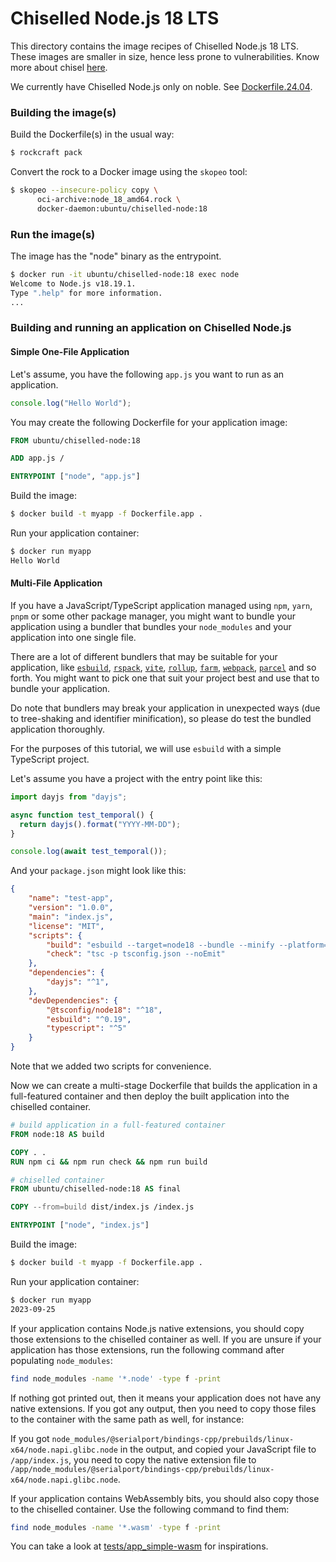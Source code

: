 # Chiselled Node.js 18 LTS

This directory contains the image recipes of Chiselled Node.js 18 LTS. These images are smaller in size,
hence less prone to vulnerabilities. Know more about chisel [here](https://github.com/canonical/chisel).

We currently have Chiselled Node.js only on noble. See [Dockerfile.24.04](./Dockerfile.24.04).

### Building the image(s)

Build the Dockerfile(s) in the usual way:

```sh
$ rockcraft pack
```

Convert the rock to a Docker image using the `skopeo` tool:

```sh
$ skopeo --insecure-policy copy \
      oci-archive:node_18_amd64.rock \
      docker-daemon:ubuntu/chiselled-node:18
```

### Run the image(s)

The image has the "node" binary as the entrypoint.

```sh
$ docker run -it ubuntu/chiselled-node:18 exec node
Welcome to Node.js v18.19.1.
Type ".help" for more information.
...
```

### Building and running an application on Chiselled Node.js

#### Simple One-File Application

Let's assume, you have the following `app.js` you want to run as an application.

```js
console.log("Hello World");
```

You may create the following Dockerfile for your application image:

```Dockerfile
FROM ubuntu/chiselled-node:18

ADD app.js /

ENTRYPOINT ["node", "app.js"]
```

Build the image:

```sh
$ docker build -t myapp -f Dockerfile.app .
```

Run your application container:

```sh
$ docker run myapp
Hello World
```

#### Multi-File Application

If you have a JavaScript/TypeScript application managed using `npm`, `yarn`, `pnpm` or some other package manager,
you might want to bundle your application using a bundler that bundles your `node_modules` and your
application into one single file.

There are a lot of different bundlers that may be suitable for your application, like [`esbuild`](https://esbuild.github.io/), [`rspack`](https://www.rspack.dev/),
[`vite`](https://vitejs.dev/), [`rollup`](https://rollupjs.org/), [`farm`](https://farm-fe.github.io/), [`webpack`](https://webpack.js.org/), [`parcel`](https://parceljs.org/) and so forth.
You might want to pick one that suit your project best and use that to bundle your application.

Do note that bundlers may break your application in unexpected ways
(due to tree-shaking and identifier minification), so please do test the bundled application thoroughly.

For the purposes of this tutorial, we will use `esbuild` with a simple TypeScript project.

Let's assume you have a project with the entry point like this:

```ts
import dayjs from "dayjs";

async function test_temporal() {
  return dayjs().format("YYYY-MM-DD");
}

console.log(await test_temporal());
```

And your `package.json` might look like this:

```json
{
    "name": "test-app",
    "version": "1.0.0",
    "main": "index.js",
    "license": "MIT",
    "scripts": {
        "build": "esbuild --target=node18 --bundle --minify --platform=node main.ts --outfile=dist/index.js",
        "check": "tsc -p tsconfig.json --noEmit"
    },
    "dependencies": {
        "dayjs": "^1",
    },
    "devDependencies": {
        "@tsconfig/node18": "^18",
        "esbuild": "^0.19",
        "typescript": "^5"
    }
}
```

Note that we added two scripts for convenience.

Now we can create a multi-stage Dockerfile that builds the application in a full-featured container
and then deploy the built application into the chiselled container.

```dockerfile
# build application in a full-featured container
FROM node:18 AS build

COPY . .
RUN npm ci && npm run check && npm run build

# chiselled container
FROM ubuntu/chiselled-node:18 AS final

COPY --from=build dist/index.js /index.js

ENTRYPOINT ["node", "index.js"]
```

Build the image:

```sh
$ docker build -t myapp -f Dockerfile.app .
```

Run your application container:

```sh
$ docker run myapp
2023-09-25
```

If your application contains Node.js native extensions, you should copy those extensions to the chiselled container as well.
If you are unsure if your application has those extensions, run the following command after populating `node_modules`:

```sh
find node_modules -name '*.node' -type f -print
```

If nothing got printed out, then it means your application does not have any native extensions.
If you got any output, then you need to copy those files to the container with the same path as well,
for instance:

If you got `node_modules/@serialport/bindings-cpp/prebuilds/linux-x64/node.napi.glibc.node` in the output,
and copied your JavaScript file to `/app/index.js`, you need to copy the native extension file to
`/app/node_modules/@serialport/bindings-cpp/prebuilds/linux-x64/node.napi.glibc.node`.

If your application contains WebAssembly bits, you should also copy those to the chiselled container.
Use the following command to find them:

```sh
find node_modules -name '*.wasm' -type f -print
```

You can take a look at [tests/app_simple-wasm](../tests/app_simple-wasm/) for inspirations.
